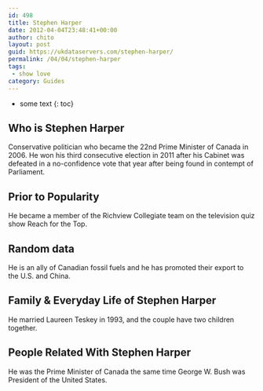 ```yaml
---
id: 498
title: Stephen Harper
date: 2012-04-04T23:48:41+00:00
author: chito
layout: post
guid: https://ukdataservers.com/stephen-harper/
permalink: /04/04/stephen-harper
tags:
 - show love
category: Guides
---
```


* some text
{: toc}


## Who is  Stephen Harper
                  
                  
                  
Conservative politician who became the 22nd Prime Minister of Canada in 2006. He won his third consecutive election in 2011 after his Cabinet was defeated in a no-confidence vote that year after being found in contempt of Parliament.
                  
                
                
                
## Prior to Popularity 
                  
                  
                  
He became a member of the Richview Collegiate team on the television quiz show Reach for the Top.
                  
                
                
                
## Random data 
                  
                  
                  
He is an ally of Canadian fossil fuels and he has promoted their export to the U.S. and China.
                  
                
                
                
## Family & Everyday Life of Stephen Harper
                  
                  
                  
He married Laureen Teskey in 1993, and the couple have two children together.
                  
                
                
                
## People Related With  Stephen Harper
                  
                  
                  
He was the Prime Minister of Canada the same time George W. Bush was President of the United States.
                  
                
              
            
          
          
          
    
    
  
